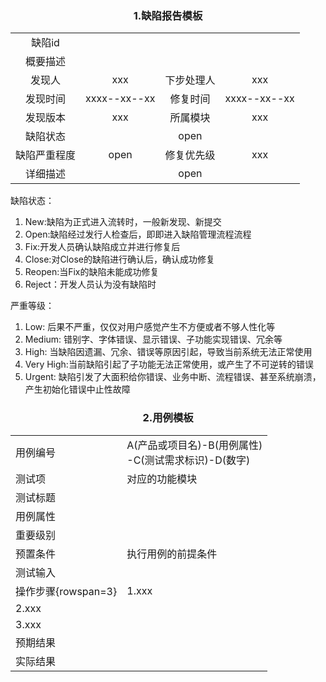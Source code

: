 <style>
h3{
    text-align:center
}
</style> 

### 1.缺陷报告模板
<table style="text-align:center">
    <tr>
        <td>缺陷id</td>
        <td colspan="3"></td>
    </tr> 
    <tr>
        <td>概要描述</td>
        <td colspan="3"></td>
    </tr>
    <tr>
        <td>发现人</td>
        <td>xxx</td>
        <td>下步处理人</td>
        <td>xxx</td>
    </tr>
    <tr> 
        <td>发现时间</td>
        <td>xxxx--xx--xx</td>
        <td>修复时间</td>
        <td>xxxx--xx--xx</td>
    </tr>
    <tr>
        <td>发现版本</td>
        <td>xxx</td>
        <td>所属模块</td>
        <td>xxx</td>
    </tr>
    <tr>
        <td>缺陷状态</td>
        <td colspan="3">open</td>
    </tr> 
    <tr>
        <td>缺陷严重程度</td>
        <td>open</td>
        <td>修复优先级</td>
        <td>xxx </td>
    </tr> 
    <tr>
        <td>详细描述</td>
        <td colspan="3">open</td>
    </tr> 
</table>

缺陷状态： 
1. New:缺陷为正式进入流转时，一般新发现、新提交
2. Open:缺陷经过发行人检查后，即即进入缺陷管理流程流程
3. Fix:开发人员确认缺陷成立并进行修复后
4. Close:对Close的缺陷进行确认后，确认成功修复
5. Reopen:当Fix的缺陷未能成功修复
6. Reject：开发人员认为没有缺陷时

严重等级：
1. Low: 后果不严重，仅仅对用户感觉产生不方便或者不够人性化等
2. Medium: 错别字、字体错误、显示错误、子功能实现错误、冗余等
3. High: 当缺陷因遗漏、冗余、错误等原因引起，导致当前系统无法正常使用
4. Very High:当前缺陷引起了子功能无法正常使用，或产生了不可逆转的错误
5. Urgent: 缺陷引发了大面积给你错误、业务中断、流程错误、甚至系统崩溃，产生初始化错误中止性故障

### 2.用例模板
|||
| --         | --        | 
| 用例编号    | A(产品或项目名)-B(用例属性)<br>-C(测试需求标识)-D(数字)| 
| 测试项      | 对应的功能模块 |
|测试标题     | |
| 用例属性    | |
| 重要级别 | |
| 预置条件 |执行用例的前提条件|
| 测试输入 |   |
| 操作步骤{rowspan=3} |1.xxx |
|2.xxx|
|3.xxx|
|预期结果 | |
|实际结果|   |